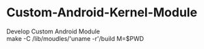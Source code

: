 # Custom-Android-Kernel-Module
Develop Custom Android Module<br>
make -C /lib/moudles/'uname -r'/build M=$PWD
